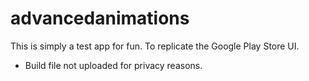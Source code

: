 # advancedanimations

This is simply a test app for fun. To replicate the Google Play Store UI. 

* Build file not uploaded for privacy reasons.
